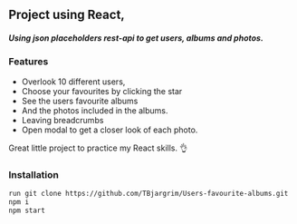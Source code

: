 ## Project using React,

##### Using json placeholders rest-api to get users, albums and photos.

### Features

- Overlook 10 different users,
- Choose your favourites by clicking the star
- See the users favourite albums
- And the photos included in the albums.
- Leaving breadcrumbs
- Open modal to get a closer look of each photo.

Great little project to practice my React skills. 👌

### Installation

```sh
run git clone https://github.com/TBjargrim/Users-favourite-albums.git
npm i
npm start
```
